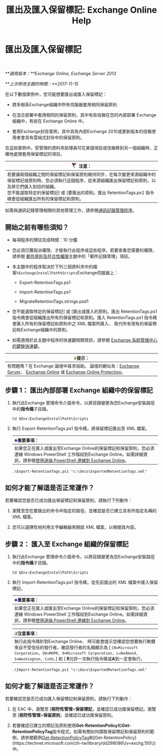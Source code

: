 ﻿---
title: '匯出及匯入保留標記: Exchange Online Help'
TOCTitle: 匯出及匯入保留標記
ms:assetid: 18405ea2-7ccc-475e-bd84-8b040e17bf44
ms:mtpsurl: https://technet.microsoft.com/zh-tw/library/JJ907307(v=EXCHG.150)
ms:contentKeyID: 51409159
ms.date: 05/23/2018
mtps_version: v=EXCHG.150
ms.translationtype: MT
---

# 匯出及匯入保留標記

 

_**適用版本：**Exchange Online, Exchange Server 2013_

_**上次修改主題的時間：**2017-11-15_

在以下數個案例中，您可能想要匯出或匯入保留標記：

  - 跨多樹系Exchange組織中所有伺服器套用相同保留原則

  - 在混合部署中套用相同的保留原則，其中有些信箱在您的內部部署 Exchange 組織中，有些在 Exchange Online 中。

  - 套用Exchange封存案例，其中具有內部Exchange 2010或更新版本的信箱使用者會具有雲端式封存中的保留原則。

在這些案例中，受管理的資料夾助理員可在某個項目或信箱移到另一個組織時，正確地處理套用保留標記的項目。

<table>
<thead>
<tr class="header">
<th><img src="images/Dd876857.Caution(EXCHG.150).gif" title="注意" alt="注意" />注意：</th>
</tr>
</thead>
<tbody>
<tr class="odd">
<td>若要讓兩個組織之間的保留標記和保留原則維持同步，在每次變更來源組織中的保留標記或原則時，您必須執行這個程序，從來源組織匯出保留標記和原則，以及將它們匯入到目的組織。<br />
您不能選取特定的保留標記] 或 [要匯出的原則。匯出 RetentionTags.ps1 指令碼會從組織匯出所有的保留標記和原則。</td>
</tr>
</tbody>
</table>


如需與通訊記錄管理相關的其他管理工作，請參閱[通訊記錄管理程序](messaging-records-management-procedures-exchange-2013-help.md)。

## 開始之前有哪些須知？

  - 每項程序的預估完成時間：10 分鐘

  - 您必須已獲指派權限，才能執行此程序或這些程序。若要查看您需要的權限，請參閱 [郵件原則及符合性權限](messaging-policy-and-compliance-permissions-exchange-2013-help.md)主題中的「郵件記錄管理」項目。

  - 本主題中的程序取決於下列三個資料夾中的檔案`%ExchangeInstallPath%Scripts`Exchange伺服器上：
    
      - Export-RetentionTags.ps1
    
      - Import-RetentionTags.ps1
    
      - MigrateRetentionTags.strings.psd1

  - 您不能選取特定的保留標記\] 或 \[匯出或匯入的原則。匯出 RetentionTags.ps1 指令碼會從組織匯出所有的保留標記和原則。匯入 RetentionTags.ps1 指令碼會匯入所有的保留標記和原則中之 XML 檔案所匯入、 取代所有現有的保留標記和Exchange組織中的原則。

  - 如需適用於此主題中程序的快速鍵相關資訊，請參閱 [Exchange 系統管理中心的鍵盤快速鍵](keyboard-shortcuts-in-the-exchange-admin-center-exchange-online-protection-help.md)。

<table>
<thead>
<tr class="header">
<th><img src="images/Bb124558.tip(EXCHG.150).gif" title="提示" alt="提示" />提示：</th>
</tr>
</thead>
<tbody>
<tr class="odd">
<td>有問題嗎？在 Exchange 論壇中尋求協助。 論壇的網址為：<a href="https://go.microsoft.com/fwlink/p/?linkid=60612">Exchange Server</a>、 <a href="https://go.microsoft.com/fwlink/p/?linkid=267542">Exchange Online</a> 或 <a href="https://go.microsoft.com/fwlink/p/?linkid=285351">Exchange Online Protection</a>。</td>
</tr>
</tbody>
</table>


## 步驟 1： 匯出內部部署 Exchange 組織中的保留標記

1.  執行此Exchange 管理命令介面命令，以將目錄變更為您Exchange安裝路徑中的**指令碼**子目錄。
    
        Cd $Env:ExchangeInstallPath\Scripts

2.  執行 Export-RetentionTags.ps1 指令碼，將保留標記匯出至 XML 檔案。
    
    <table>
    <thead>
    <tr class="header">
    <th><img src="images/Bb124558.important(EXCHG.150).gif" title="重要事項" alt="重要事項" />重要事項：</th>
    </tr>
    </thead>
    <tbody>
    <tr class="odd">
    <td>如果您正在匯入或匯出至Exchange Online的保留標記和保留原則，您必須連線 Windows PowerShell 工作階段到Exchange Online。如需詳細資訊，請參閱<a href="https://technet.microsoft.com/zh-tw/library/jj984289(v=exchg.150)">使用遠端 PowerShell 連線到 Exchange Online</a>。</td>
    </tr>
    </tbody>
    </table>
    
        .\Export-RetentionTags.ps1 "c:\docs\ExportedRetentionTags.xml"

## 如何才能了解這是否正常運作？

若要確認您是否已成功匯出保留標記和保留原則，請執行下列動作：

1.  瀏覽至您在要匯出的命令中指定的路徑，並確認是否已建立具有所指定名稱的 XML 檔案。

2.  您可以選擇性地利用文字編輯器來開啟 XML 檔案，以檢閱其內容。

## 步驟 2： 匯入至 Exchange 組織的保留標記

1.  執行此Exchange 管理命令介面命令，以將目錄變更為您Exchange安裝路徑中的**指令碼**子目錄。
    
        Cd $Env:ExchangeInstallPath\Scripts

2.  執行 Import-RetentionTags.ps1 指令碼，從先前匯出的 XML 檔案中匯入保留標記。
    
    <table>
    <thead>
    <tr class="header">
    <th><img src="images/Bb124558.important(EXCHG.150).gif" title="重要事項" alt="重要事項" />重要事項：</th>
    </tr>
    </thead>
    <tbody>
    <tr class="odd">
    <td>如果您正在匯入或匯出至Exchange Online的保留標記和保留原則，您必須連線 Windows PowerShell 工作階段到Exchange Online。如需詳細資訊，請參閱<a href="https://technet.microsoft.com/zh-tw/library/jj984289(v=exchg.150)">使用遠端 PowerShell 連線到 Exchange Online</a>。</td>
    </tr>
    </tbody>
    </table>
    
    <table>
    <thead>
    <tr class="header">
    <th><img src="images/Bb124558.note(EXCHG.150).gif" title="注意事項" alt="注意事項" />注意事項：</th>
    </tr>
    </thead>
    <tbody>
    <tr class="odd">
    <td>執行此指令碼針對Exchange Online、 時可能會提示您確認您想要執行軟體來自不受信任的發行者。確認發行者的名稱顯示為 [ <code>CN=Microsoft Corporation, OU=MOPR, O=Microsoft Corporation, L=Redmond, S=Washington, C=US</code>、] 和 [ <strong>R</strong>允許一次執行指令碼或<strong>A</strong>到一定會執行。</td>
    </tr>
    </tbody>
    </table>
    
        .\Import-RetentionTags.ps1 "c:\docs\ExportedRetentionTags.xml"

## 如何才能了解這是否正常運作？

若要確認您是否已成功匯入保留標記和保留原則，請執行下列動作：

1.  在 EAC 中，瀏覽至 \[**相符性管理**\>**保留標記**，並確認已成功匯保留標記。瀏覽至 \[**相符性管理**\>**保留原則**，並確認已成功匯保留原則。

2.  若要確認已建立的標記及原則使用**Get-RetentionPolicy**和**Get-RetentionPolicyTag**指令程式。如需有關如何擷取保留標記和保留原則的範例，請參閱範例[Get-RetentionPolicyTag](https://technet.microsoft.com/zh-tw/library/dd298009\(v=exchg.150\))和[Get-RetentionPolicy](https://technet.microsoft.com/zh-tw/library/dd298086\(v=exchg.150\))中。

